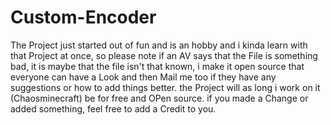 # Custom-Encoder
The Project just started out of fun and is an hobby and i kinda learn with that Project at once,
so please note if an AV says that the File is something bad, it is maybe that the file isn't that known,
i make it open source that everyone can have a Look and then Mail me too if they have any suggestions or how to add things better.
the Project will as long i work on it (Chaosminecraft) be for free and OPen source. if you made a Change or added something, feel free to add a Credit to you.
